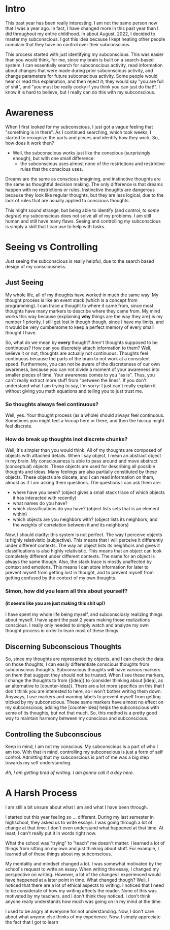 
# Intro
This past year has been really interesting. I am not the same person now that I was a year ago. In fact, I have changed more in this past year than I did throughout my entire childhood. In about August, 2022, I decided to master my subconscious. I got this idea because I kept heating other people complain that they have no control over their subconscious.

This process started with just identifying my subconscious. This was easier than you would think, for me, since my brain is built on a search-based system. I can essentially search for subconscious activity, read information about changes that were made during prior subconscious activity, and change parameters for future subconscious activity. Some people would hear or read this explanation, and then reject it; they would say "you are full of shit", and "you must be really cocky if you think you can just do that!". I know it is hard to believe, but I really can do this with my subconscious.

# Awareness
When I first looked for my subconscious, I just got a vague feeling that "something is in there". As I continued searching, which took weeks, I started to recognize the parts and pieces and identify how they work. So, how does it work then?
* Well, the subconscious works just like the conscious (surprisingly enough), but with one small difference:
    * the subconscious uses almost none of the restrictions and restrictive rules that the conscious uses.

Dreams are the same as conscious imagining, and instinctive thoughts are the same as thoughtful decision making. The only difference is that dreams happen with no restrictions or rules. Instinctive thoughts are dangerous because they look like regular thoughts, but they are less logical, due to the lack of rules that are usually applied to conscious thoughts.

This might sound strange, but being able to identify (and control, *to some degree*) my subconscious does not solve all of my problems. I am still human and still have many flaws. Seeing and controlling my subconscious is simply a skill that I can use to help with tasks.

# Seeing vs Controlling
Just seeing the subconscious is really helpful, due to the search based design of my consciousness.

## Just Seeing
My whole life, all of my thoughts have worked in much the same way. My thought process is like an event stack (which is a concept from programming). I can trace a thought to where it came from, since most thoughts have many markers to describe where they came from. My mind works this way because {explaining **why** things are the way they are} is my number 1 priority. I still get lost in though though, since I have my limits, and it would be very cumbersome to keep a perfect memory of every small thought I have.

So, what do we mean by **every** thought? Aren't thoughts supposed to be continuous? How can you discretely attach information to them? Well, believe it or not, thoughts are actually not continuous. Thoughts feel continuous because the parts of the brain to not work at a consistent speed. Furthermore, you can not be aware of the discreteness of our own awareness, because you can not divide a moment of your awareness into smaller pieces of time. Your awareness comes to you "as is". Thus, you can't really extract more stuff from "between the lines". If you don't understand what I am trying to say, I'm sorry: I just can't really explain it without giving you math equations and telling you to just trust me.

### So thoughts always feel continuous?
Well, yes. Your thought process (as a whole) should always feel continuous. Sometimes you might feel a hiccup here or there, and then the hiccup might feel discrete.

### How do break up thoughts inot discrete chunks?
Well, it's simpler than you would think. All of my thoughts are composed of objects with attached details. When I say object, I mean an abstract object in my brain. My consciousness is able to pass around and move abstract (conceptual) objects. These objects are used for describing all possible thoughts and ideas. Many feelings are also partially constituted by these objects. These objects are discete, and I can read information on them, almost as if I am asking them questions. The questions I can ask them are:
* where have you been? (object gives a small stack trace of which objects it has interacted with recently)
* what names do you have?
* which classifications do you have? (object lists sets that is an element within)
* which objects are you neighbors with? (object lists its neighbors, and the weights of correlation between it and its neighbors)

Now, I should clarify: this system is not perfect. The way I perceive objects is highly relativistic (subjective). This means that I will perceive it differently under different contexts. The way an object lists its neighbors and gives it classifications is also highly relativistic. This means that an object can look completely different under different contexts. The name for an object is always the same though. Also, the stack trace is mostly unaffected by context and emotions. This means I can store information for later to prevent myself from getting lost in thought, and to prevent myself from getting confused by the context of my own thoughts.

### Simon, how did you learn all this about yourself?
#### (it seems like you are just making this shit up!)
I have spent my whole life being myself, and subconsciosly realizing things about myself. I have spent the past 2 years making those realizations conscious. I really only needed to simply watch and analyze my own thought process in order to learn most of these things.

## Discerning Subconscious Thoughts
So, since my thoughts are represented by objects, and I can check the data on those thoughts, I can easily differentiate conscious thoughts from subconscious thoughts. Subconscious thoughts will have various markers on them that suggest they should not be trusted. When I see these markers, I change the thoughts to from {[idea]} to {consider thinking about [idea], as an alternative to [counter-idea]}. There are a lot more specifics on this that I don't think you are interested to here, so I won't bother writing them down. Anyways, I use markers and warning labels to prevent myself from getting tricked by my subconscious. These same markers have almost no effect on my subconscious; adding the [counter-idea] helps the subconscious with some of its thoughts, but not that much. So, this method is a pretty good way to maintain harmony between my conscious and subconscious.

## Controlling the Subconscious
Keep in mind, I am not my conscious. My subconscious is a part of who I am too. With that in mind, controlling my subconscious is just a form of self control. Admitting that my subconscious is part of me was a big step towards my self understanding.

*Ah, I am getting tired of writing. I am gonna call it a day here.*

# A Harsh Process
I am still a bit unsure about what I am and what I have been through.

I started out this year feeling so ... different. During my last semester in highschool, they asked us to write essays. I was going through a lot of change at that time. I don't even understand what happened at that time. At least, I can't really put it in words right now.

What the school was "trying" to "teach" me doesn't matter. I learned a lot of things from sitting on my own and just thinking about stuff. For example, I learned all of these things about my subconscious.

My mentality and mindset changed a lot. I was somewhat motivated by the school's request to write an essay. When writing the essay, I changed my perspective on writing. However, a lot of the changes I experienced would have happened at a later point in time. What changed though? Well, I noticed that there are a lot of ethical aspects to writing. I noticed that I need to be considerate of how my writing affects the reader. None of this was motivated by my teachers, and I don't think they noticed. I don't think anyone really understands how much was going on in my mind at the time.

I used to be angry at everyone for not understanding. Now, I don't care about what anyone else thinks of my experience. Now, I simply appreciate the fact that I got to learn




